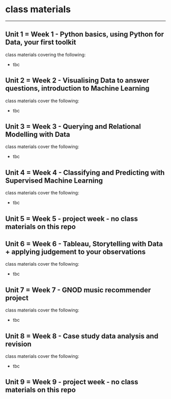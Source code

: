
# class materials
-----------------------

## Unit 1 = Week 1 - Python basics, using Python for Data, your first toolkit
class materials covering the following:
* tbc


## Unit 2 = Week 2 - Visualising Data to answer questions, introduction to Machine Learning
class materials cover the following:
* tbc


## Unit 3 = Week 3 -  Querying and Relational Modelling with Data 
class materials cover the following:
* tbc

## Unit 4 = Week 4 - Classifying and Predicting with Supervised Machine Learning
class materials cover the following:
* tbc

## Unit 5 = Week 5 - project week - no class materials on this repo 

## Unit 6 = Week 6 - Tableau, Storytelling with Data + applying judgement to your observations
class materials cover the following:
* tbc

## Unit 7 = Week 7 - GNOD music recommender project
class materials cover the following:
* tbc

## Unit 8 = Week 8 - Case study data analysis and revision
class materials cover the following:
* tbc

## Unit 9 = Week 9 - project week - no class materials on this repo



